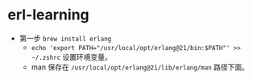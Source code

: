 # erl-learning
* 第一步 `brew install erlang`
   * `echo 'export PATH="/usr/local/opt/erlang@21/bin:$PATH"' >> ~/.zshrc` 设置环境变量。
   * man 保存在 `/usr/local/opt/erlang@21/lib/erlang/man` 路径下面。
